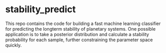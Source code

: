 # stability_predict

This repo contains the code for building a fast machine learning classifier for predicting the longterm stability of planetary systems. One possible application is to take a posterior distribution and  calculate a stability probability for each sample, further constraining the parameter space quickly. 
